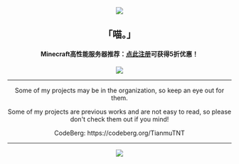 <p align="center">
  <img src="image.png" />
</p>
<h2 align="center">
  「喵。」
</h2>
<h4 align="center">
  Minecraft高性能服务器推荐：<a href="https://www.rainyun.com/skymc_" target="_blank">点此注册</a>可获得5折优惠！
</h4>
<p align="center">
  <img src="https://rms.astrarails.org/api?username=TianmuTNT&show_icons=true" />
</p>
<hr />
<p align="center">
  Some of my projects may be in the organization, so keep an eye out for them.
</p>
<p align="center">
  Some of my projects are previous works and are not easy to read, so please don't check them out if you mind!
</p>
<p align="center">
  CodeBerg: https://codeberg.org/TianmuTNT
</p>
<hr />
<p align="center">
  <a href="https://space.bilibili.com/1674232182" target="_blank">
    <img src="https://img.shields.io/badge/BiliBili-%40天沐TNT-fb7299?style=flat&logo=bilibili&logoColor=%23fb7299" />
  </a>
</p>
